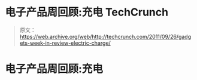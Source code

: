 # 电子产品周回顾:充电 TechCrunch

> 原文：<https://web.archive.org/web/http://techcrunch.com/2011/09/26/gadgets-week-in-review-electric-charge/>

# 电子产品周回顾:充电